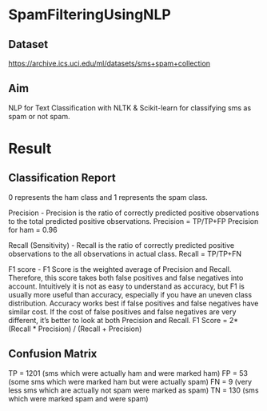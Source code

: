 # SpamFilteringUsingNLP

## Dataset
https://archive.ics.uci.edu/ml/datasets/sms+spam+collection

## Aim
NLP for Text Classification with NLTK & Scikit-learn for classifying sms as spam or not spam.

# Result

## Classification Report
0 represents the ham class and 1 represents the spam class.

Precision - Precision is the ratio of correctly predicted positive observations to the total predicted positive observations.
Precision = TP/TP+FP
Precision for ham = 0.96

Recall (Sensitivity) - Recall is the ratio of correctly predicted positive observations to the all observations in actual class.
Recall = TP/TP+FN

F1 score - F1 Score is the weighted average of Precision and Recall. Therefore, this score takes both false positives and false negatives into account. Intuitively it is not as easy to understand as accuracy, but F1 is usually more useful than accuracy, especially if you have an uneven class distribution. Accuracy works best if false positives and false negatives have similar cost. If the cost of false positives and false negatives are very different, it’s better to look at both Precision and Recall.
F1 Score = 2*(Recall * Precision) / (Recall + Precision)

## Confusion Matrix

TP = 1201 (sms which were actually ham and were marked ham)
FP = 53 (some sms which were marked ham but were actually spam)
FN = 9 (very less sms which are actually not spam were marked as spam)
TN = 130 (sms which were marked spam and were spam)
